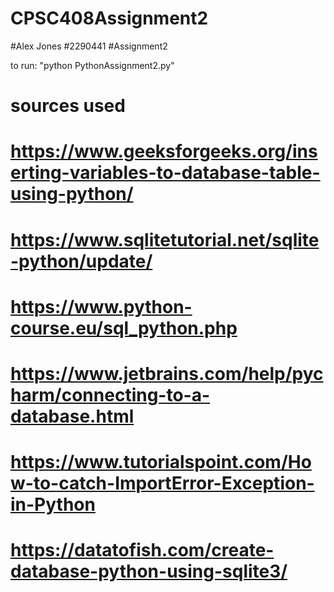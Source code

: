 # CPSC408Assignment2

#Alex Jones
#2290441
#Assignment2

to run: "python PythonAssignment2.py"


# sources used
# https://www.geeksforgeeks.org/inserting-variables-to-database-table-using-python/
# https://www.sqlitetutorial.net/sqlite-python/update/
# https://www.python-course.eu/sql_python.php
# https://www.jetbrains.com/help/pycharm/connecting-to-a-database.html
# https://www.tutorialspoint.com/How-to-catch-ImportError-Exception-in-Python
# https://datatofish.com/create-database-python-using-sqlite3/


